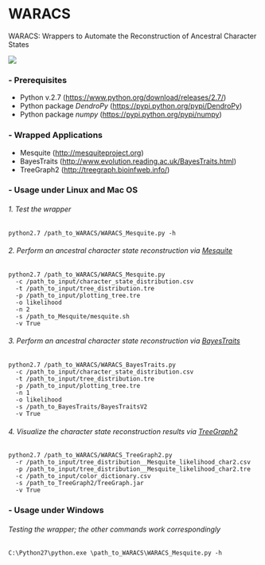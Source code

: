 # WARACS
WARACS: Wrappers to Automate the Reconstruction of Ancestral Character States

![](https://github.com/michaelgruenstaeudl/WARACS/blob/master/examples/example_TreeGraph2/02_output/tree_distribution__BayesTraits_likelihood_char1.xtg.png)

### - Prerequisites
* Python v.2.7 (https://www.python.org/download/releases/2.7/)
* Python package *DendroPy* (https://pypi.python.org/pypi/DendroPy)
* Python package *numpy* (https://pypi.python.org/pypi/numpy)

### - Wrapped Applications
* Mesquite (http://mesquiteproject.org)
* BayesTraits (http://www.evolution.reading.ac.uk/BayesTraits.html)
* TreeGraph2 (http://treegraph.bioinfweb.info/)

### - Usage under Linux and Mac OS
###### 1. Test the wrapper
```
python2.7 /path_to_WARACS/WARACS_Mesquite.py -h
```
###### 2. Perform an ancestral character state reconstruction via [Mesquite](http://mesquiteproject.org)
```
python2.7 /path_to_WARACS/WARACS_Mesquite.py
  -c /path_to_input/character_state_distribution.csv
  -t /path_to_input/tree_distribution.tre
  -p /path_to_input/plotting_tree.tre
  -o likelihood
  -n 2
  -s /path_to_Mesquite/mesquite.sh
  -v True
```
###### 3. Perform an ancestral character state reconstruction via [BayesTraits](http://www.evolution.reading.ac.uk/BayesTraits.html)
```
python2.7 /path_to_WARACS/WARACS_BayesTraits.py
  -c /path_to_input/character_state_distribution.csv
  -t /path_to_input/tree_distribution.tre
  -p /path_to_input/plotting_tree.tre
  -n 1
  -o likelihood
  -s /path_to_BayesTraits/BayesTraitsV2
  -v True
```
###### 4. Visualize the character state reconstruction results via [TreeGraph2](http://treegraph.bioinfweb.info/)
```
python2.7 /path_to_WARACS/WARACS_TreeGraph2.py
  -r /path_to_input/tree_distribution__Mesquite_likelihood_char2.csv
  -p /path_to_input/tree_distribution__Mesquite_likelihood_char2.tre
  -c /path_to_input/color_dictionary.csv
  -s /path_to_TreeGraph2/TreeGraph.jar
  -v True
```
### - Usage under Windows

###### Testing the wrapper; the other commands work correspondingly
```
C:\Python27\python.exe \path_to_WARACS\WARACS_Mesquite.py -h
```
